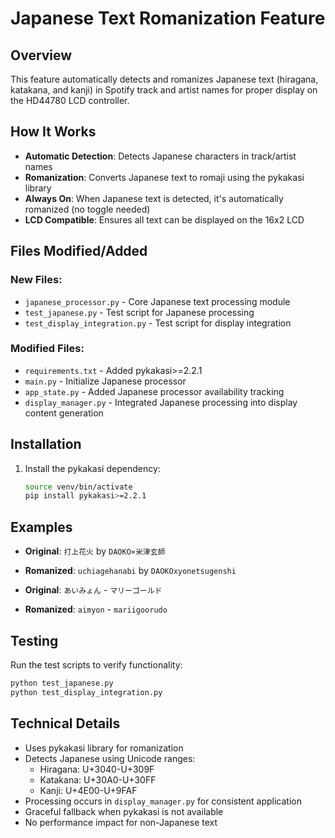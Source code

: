 # Japanese Text Romanization Feature

## Overview
This feature automatically detects and romanizes Japanese text (hiragana, katakana, and kanji) in Spotify track and artist names for proper display on the HD44780 LCD controller.

## How It Works
- **Automatic Detection**: Detects Japanese characters in track/artist names
- **Romanization**: Converts Japanese text to romaji using the pykakasi library
- **Always On**: When Japanese text is detected, it's automatically romanized (no toggle needed)
- **LCD Compatible**: Ensures all text can be displayed on the 16x2 LCD

## Files Modified/Added

### New Files:
- `japanese_processor.py` - Core Japanese text processing module
- `test_japanese.py` - Test script for Japanese processing
- `test_display_integration.py` - Test script for display integration

### Modified Files:
- `requirements.txt` - Added pykakasi>=2.2.1
- `main.py` - Initialize Japanese processor
- `app_state.py` - Added Japanese processor availability tracking
- `display_manager.py` - Integrated Japanese processing into display content generation

## Installation
1. Install the pykakasi dependency:
   ```bash
   source venv/bin/activate
   pip install pykakasi>=2.2.1
   ```

## Examples
- **Original**: `打上花火` by `DAOKO×米津玄師`
- **Romanized**: `uchiagehanabi` by `DAOKOxyonetsugenshi`

- **Original**: `あいみょん` - `マリーゴールド`
- **Romanized**: `aimyon` - `mariigoorudo`

## Testing
Run the test scripts to verify functionality:
```bash
python test_japanese.py
python test_display_integration.py
```

## Technical Details
- Uses pykakasi library for romanization
- Detects Japanese using Unicode ranges:
  - Hiragana: U+3040-U+309F
  - Katakana: U+30A0-U+30FF
  - Kanji: U+4E00-U+9FAF
- Processing occurs in `display_manager.py` for consistent application
- Graceful fallback when pykakasi is not available
- No performance impact for non-Japanese text
